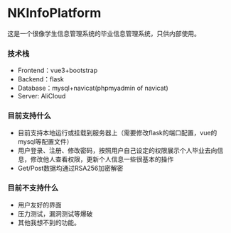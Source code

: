 # NKInfoPlatform

这是一个很像学生信息管理系统的毕业信息管理系统，只供内部使用。

### 技术栈

- Frontend：vue3+bootstrap
- Backend：flask
- Database：mysql+navicat(phpmyadmin of navicat)
- Server: AliCloud

### 目前支持什么

- 目前支持本地运行或挂载到服务器上（需要修改flask的端口配置，vue的mysql等配置文件）
- 用户登录、注册、修改密码，按照用户自己设定的权限展示个人毕业去向信息，修改他人查看权限，更新个人信息一些很基本的操作
- Get/Post数据均通过RSA256加密解密

### 目前不支持什么

- 用户友好的界面
- 压力测试，漏洞测试等爆破
- 其他我想不到的功能。
